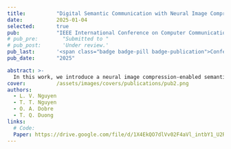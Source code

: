```yaml
---
title:          "Digital Semantic Communication with Neural Image Compression"
date:           2025-01-04
selected:       true
pub:            "IEEE International Conference on Computer Communications (INFOCOM)"
# pub_pre:        "Submitted to "
# pub_post:       'Under review.'
pub_last:       '<span class="badge badge-pill badge-publication">Conference</span>'
pub_date:       "2025"

abstract: >-
  In this work, we introduce a neural image compression-enabled semantic communication system to enhance the efficiency of digital image transmission, named NCSC. By employing an accurate and adaptable entropy model, NCSC obtains the efficiently compressed bitstreams, which are compatible with digital communication systems. Incorporating with the well-established digital components, our system trained on the MS-SSIM metric can achieve a significant bandwidth compression ratio of 0.002 at low SNR, reducing remarkably transmission overhead.
cover:          /assets/images/covers/publications/pub2.png
authors:
  - L. V. Nguyen
  - T. T. Nguyen
  - O. A. Dobre
  - T. Q. Duong
links:
  # Code:
  Paper: https://drive.google.com/file/d/1X4EkQO7dlVv02F4aVl_intbY1_U2Rxka/view
---
```

